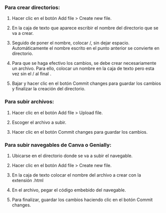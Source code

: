 ### Para crear directorios:
1. Hacer clic en el botón Add file > Create new file.

2. En la caja de texto que aparece escribir el nombre del directorio que se va a crear.

3. Seguido de poner el nombre, colocar /, sin dejar espacio. Automáticamente el nombre escrito en el punto anterior se convierte en directorio.

4. Para que se haga efectivo los cambios, se debe crear necesariamente un archivo. Para ello, colocar un nombre en la caja de texto pero esta vez sin el / al final .

5. Bajar y hacer clic en el botón Commit changes para guardar los cambios y finalizar la creación del directorio.

### Para subir archivos:
1. Hacer clic en el botón Add file > Upload file.

2. Escoger el archivo a subir.

3. Hacer clic en el botón Commit changes para guardar los cambios.

### Para subir navegables de Canva o Genially:
1. Ubicarse en el directorio donde se va a subir el navegable.

2. Hacer clic en el botón Add file > Create new file.

3. En la caja de texto colocar el nombre del archivo a crear con la extensión .html

4. En el archivo, pegar el código embebido del navegable.

5. Para finalizar, guardar los cambios haciendo clic en el botón Commit changes.
